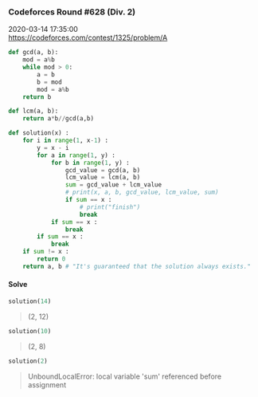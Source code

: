 ### Codeforces Round #628 (Div. 2)
2020-03-14 17:35:00  
https://codeforces.com/contest/1325/problem/A

```python
def gcd(a, b):
    mod = a%b
    while mod > 0:
        a = b
        b = mod
        mod = a%b
    return b
```

```python
def lcm(a, b):
    return a*b//gcd(a,b)
```

```python
def solution(x) :
    for i in range(1, x-1) :
        y = x - i
        for a in range(1, y) :
            for b in range(1, y) :
                gcd_value = gcd(a, b)
                lcm_value = lcm(a, b)
                sum = gcd_value + lcm_value     
                # print(x, a, b, gcd_value, lcm_value, sum)
                if sum == x :
                    # print("finish")
                    break
            if sum == x :
                break
        if sum == x :
            break
    if sum != x :
        return 0
    return a, b # "It's guaranteed that the solution always exists."
```

#### Solve

```python
solution(14)
```
> (2, 12)
```python
solution(10)
```
> (2, 8)
```python
solution(2)
```
> UnboundLocalError: local variable 'sum' referenced before assignment

